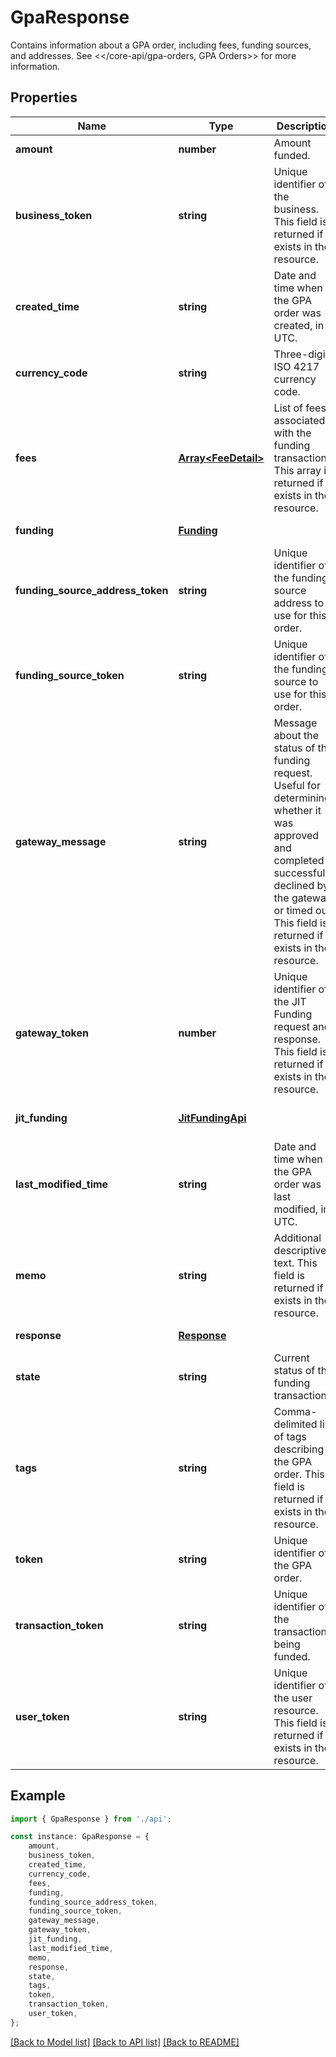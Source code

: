 # GpaResponse

Contains information about a GPA order, including fees, funding sources, and addresses. See <</core-api/gpa-orders, GPA Orders>> for more information.

## Properties

Name | Type | Description | Notes
------------ | ------------- | ------------- | -------------
**amount** | **number** | Amount funded. | [default to undefined]
**business_token** | **string** | Unique identifier of the business.  This field is returned if it exists in the resource. | [optional] [default to undefined]
**created_time** | **string** | Date and time when the GPA order was created, in UTC. | [default to undefined]
**currency_code** | **string** | Three-digit ISO 4217 currency code. | [default to undefined]
**fees** | [**Array&lt;FeeDetail&gt;**](FeeDetail.md) | List of fees associated with the funding transaction.  This array is returned if it exists in the resource. | [optional] [default to undefined]
**funding** | [**Funding**](Funding.md) |  | [default to undefined]
**funding_source_address_token** | **string** | Unique identifier of the funding source address to use for this order. | [optional] [default to undefined]
**funding_source_token** | **string** | Unique identifier of the funding source to use for this order. | [default to undefined]
**gateway_message** | **string** | Message about the status of the funding request. Useful for determining whether it was approved and completed successfully, declined by the gateway, or timed out.  This field is returned if it exists in the resource. | [optional] [default to undefined]
**gateway_token** | **number** | Unique identifier of the JIT Funding request and response.  This field is returned if it exists in the resource. | [optional] [default to undefined]
**jit_funding** | [**JitFundingApi**](JitFundingApi.md) |  | [optional] [default to undefined]
**last_modified_time** | **string** | Date and time when the GPA order was last modified, in UTC. | [default to undefined]
**memo** | **string** | Additional descriptive text.  This field is returned if it exists in the resource. | [optional] [default to undefined]
**response** | [**Response**](Response.md) |  | [default to undefined]
**state** | **string** | Current status of the funding transaction. | [default to undefined]
**tags** | **string** | Comma-delimited list of tags describing the GPA order.  This field is returned if it exists in the resource. | [optional] [default to undefined]
**token** | **string** | Unique identifier of the GPA order. | [default to undefined]
**transaction_token** | **string** | Unique identifier of the transaction being funded. | [default to undefined]
**user_token** | **string** | Unique identifier of the user resource.  This field is returned if it exists in the resource. | [optional] [default to undefined]

## Example

```typescript
import { GpaResponse } from './api';

const instance: GpaResponse = {
    amount,
    business_token,
    created_time,
    currency_code,
    fees,
    funding,
    funding_source_address_token,
    funding_source_token,
    gateway_message,
    gateway_token,
    jit_funding,
    last_modified_time,
    memo,
    response,
    state,
    tags,
    token,
    transaction_token,
    user_token,
};
```

[[Back to Model list]](../README.md#documentation-for-models) [[Back to API list]](../README.md#documentation-for-api-endpoints) [[Back to README]](../README.md)
